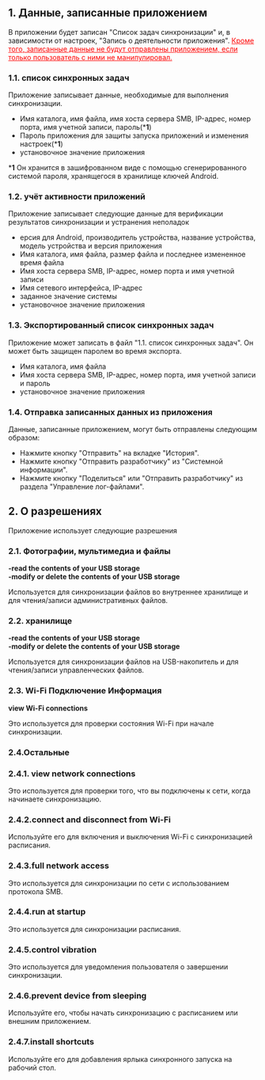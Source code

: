 ## 1.  Данные, записанные приложением

В приложении будет записан "Список задач синхронизации" и, в зависимости от настроек, "Запись о деятельности приложения". <span style="color: red; "><u>Кроме того, записанные данные не будут отправлены приложением, если только пользователь с ними не манипулировал.</u></span>

### 1.1. список синхронных задач

Приложение записывает данные, необходимые для выполнения синхронизации.
- Имя каталога, имя файла, имя хоста сервера SMB, IP-адрес, номер порта, имя учетной записи, пароль(***1**)
- Пароль приложения для защиты запуска приложений и изменения настроек(***1**)
- установочное значение приложения

***1** Он хранится в зашифрованном виде с помощью сгенерированного системой пароля, хранящегося в хранилище ключей Android.

### 1.2. учёт активности приложений

Приложение записывает следующие данные для верификации результатов синхронизации и устранения неполадок

- ерсия для Android, производитель устройства, название устройства, модель устройства и версия приложения
- Имя каталога, имя файла, размер файла и последнее измененное время файла
- Имя хоста сервера SMB, IP-адрес, номер порта и имя учетной записи
- Имя сетевого интерфейса, IP-адрес
- заданное значение системы
- установочное значение приложения

### 1.3. Экспортированный список синхронных задач

Приложение может записать в файл "1.1. список синхронных задач". Он может быть защищен паролем во время экспорта.
- Имя каталога, имя файла
- Имя хоста сервера SMB, IP-адрес, номер порта, имя учетной записи и пароль
- установочное значение приложения

### 1.4. Отправка записанных данных из приложения

Данные, записанные приложением, могут быть отправлены следующим образом:
- Нажмите кнопку "Отправить" на вкладке "История".
- Нажмите кнопку "Отправить разработчику" из "Системной информации".
- Нажмите кнопку "Поделиться" или "Отправить разработчику" из раздела "Управление лог-файлами".

## 2.  О разрешениях

Приложение использует следующие разрешения

### 2.1. Фотографии, мультимедиа и файлы

**-read the contents of your USB storage**  
**-modify or delete the contents of your USB storage**

Используется для синхронизации файлов во внутреннее хранилище и для чтения/записи административных файлов.

### 2.2. хранилище

**-read the contents of your USB storage**  
**-modify or delete the contents of your USB storage**

Используется для синхронизации файлов на USB-накопитель и для чтения/записи управленческих файлов.

### 2.3. Wi-Fi Подключение Информация

**view Wi-Fi connections**

Это используется для проверки состояния Wi-Fi при начале синхронизации.

### 2.4.Oстальные

### 2.4.1. view network connections

Это используется для проверки того, что вы подключены к сети, когда начинаете синхронизацию.

### 2.4.2.connect and disconnect from Wi-Fi

Используйте его для включения и выключения Wi-Fi с синхронизацией расписания.

### 2.4.3.full network access

Это используется для синхронизации по сети с использованием протокола SMB.

### 2.4.4.run at startup

Это используется для синхронизации расписания.

### 2.4.5.control vibration

Это используется для уведомления пользователя о завершении синхронизации.

### 2.4.6.prevent device from sleeping

Используйте его, чтобы начать синхронизацию с расписанием или внешним приложением.

### 2.4.7.install shortcuts

Используйте его для добавления ярлыка синхронного запуска на рабочий стол.

 